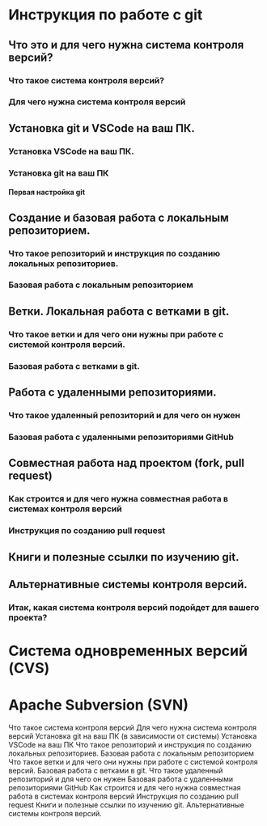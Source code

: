 # Инструкция по работе с git

## Что это и для чего нужна система контроля версий?

### Что такое система контроля версий?

### Для чего нужна система контроля версий

## Установка git и VSCode на ваш ПК.

### Установка VSCode на ваш ПК.

### Установка git на ваш ПК

#### Первая настройка git

## Создание и базовая работа с локальным репозиторием.

### Что такое репозиторий и инструкция по созданию локальных репозиториев.

### Базовая работа с локальным репозиторием

## Ветки. Локальная работа с ветками в git.

### Что такое ветки и для чего они нужны при работе с системой контроля версий.

### Базовая работа с ветками в git.

## Работа с удаленными репозиториями.

### Что такое удаленный репозиторий и для чего он нужен

### Базовая работа с удаленными репозиториями GitHub

## Совместная работа над проектом (fork, pull request)

### Как строится и для чего нужна совместная работа в системах контроля версий

### Инструкция по созданию pull request

## Книги и полезные ссылки по изучению git.

## Альтернативные системы контроля версий.

### Итак, какая система контроля версий подойдет для вашего проекта?

# Система одновременных версий (CVS)

# Apache Subversion (SVN)

Что такое система контроля версий
Для чего нужна система контроля версий
Установка git на ваш ПК (в зависимости от системы)
Установка VSCode на ваш ПК
Что такое репозиторий и инструкция по созданию локальных репозиториев.
Базовая работа с локальным репозиторием
Что такое ветки и для чего они нужны при работе с системой контроля версий.
Базовая работа с ветками в git.
Что такое удаленный репозиторий и для чего он нужен
Базовая работа с удаленными репозиториями GitHub
Как строится и для чего нужна совместная работа в системах контроля версий
Инструкция по созданию pull request
Книги и полезные ссылки по изучению git.
Альтернативные системы контроля версий.
